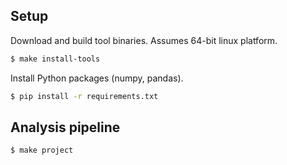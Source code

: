 Setup
-----

Download and build tool binaries. Assumes 64-bit linux platform.

```bash
$ make install-tools
```

Install Python packages (numpy, pandas).

```bash
$ pip install -r requirements.txt
```

Analysis pipeline
-----------------

```bash
$ make project
```
